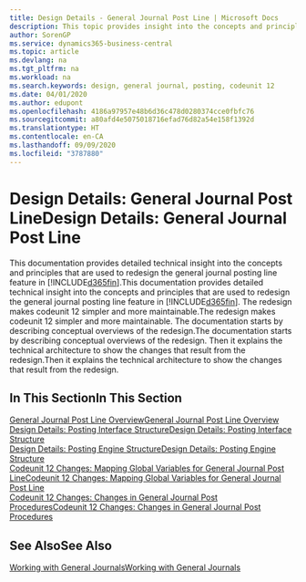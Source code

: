 ```yaml
---
title: Design Details - General Journal Post Line | Microsoft Docs
description: This topic provides insight into the concepts and principles that are used to redesign the general journal posting line feature in Business Central.
author: SorenGP
ms.service: dynamics365-business-central
ms.topic: article
ms.devlang: na
ms.tgt_pltfrm: na
ms.workload: na
ms.search.keywords: design, general journal, posting, codeunit 12
ms.date: 04/01/2020
ms.author: edupont
ms.openlocfilehash: 4186a97957e48b6d36c478d0280374cce0fbfc76
ms.sourcegitcommit: a80afd4e5075018716efad76d82a54e158f1392d
ms.translationtype: HT
ms.contentlocale: en-CA
ms.lasthandoff: 09/09/2020
ms.locfileid: "3787880"
---
```

# <a name="design-details-general-journal-post-line"></a><span data-ttu-id="31ca3-103">Design Details: General Journal Post Line</span><span class="sxs-lookup"><span data-stu-id="31ca3-103">Design Details: General Journal Post Line</span></span>
<span data-ttu-id="31ca3-104">This documentation provides detailed technical insight into the concepts and principles that are used to redesign the general journal posting line feature in [!INCLUDE[d365fin](includes/d365fin_md.md)].</span><span class="sxs-lookup"><span data-stu-id="31ca3-104">This documentation provides detailed technical insight into the concepts and principles that are used to redesign the general journal posting line feature in [!INCLUDE[d365fin](includes/d365fin_md.md)].</span></span> <span data-ttu-id="31ca3-105">The redesign makes codeunit 12 simpler and more maintainable.</span><span class="sxs-lookup"><span data-stu-id="31ca3-105">The redesign makes codeunit 12 simpler and more maintainable.</span></span> <span data-ttu-id="31ca3-106">The documentation starts by describing conceptual overviews of the redesign.</span><span class="sxs-lookup"><span data-stu-id="31ca3-106">The documentation starts by describing conceptual overviews of the redesign.</span></span> <span data-ttu-id="31ca3-107">Then it explains the technical architecture to show the changes that result from the redesign.</span><span class="sxs-lookup"><span data-stu-id="31ca3-107">Then it explains the technical architecture to show the changes that result from the redesign.</span></span>  

## <a name="in-this-section"></a><span data-ttu-id="31ca3-108">In This Section</span><span class="sxs-lookup"><span data-stu-id="31ca3-108">In This Section</span></span>  
[<span data-ttu-id="31ca3-109">General Journal Post Line Overview</span><span class="sxs-lookup"><span data-stu-id="31ca3-109">General Journal Post Line Overview</span></span>](design-details-general-journal-post-line-overview.md)  
[<span data-ttu-id="31ca3-110">Design Details: Posting Interface Structure</span><span class="sxs-lookup"><span data-stu-id="31ca3-110">Design Details: Posting Interface Structure</span></span>](design-details-posting-interface-structure.md)  
[<span data-ttu-id="31ca3-111">Design Details: Posting Engine Structure</span><span class="sxs-lookup"><span data-stu-id="31ca3-111">Design Details: Posting Engine Structure</span></span>](design-details-posting-engine-structure.md)  
[<span data-ttu-id="31ca3-112">Codeunit 12 Changes: Mapping Global Variables for General Journal Post Line</span><span class="sxs-lookup"><span data-stu-id="31ca3-112">Codeunit 12 Changes: Mapping Global Variables for General Journal Post Line</span></span>](design-details-codeunit-12-changes-mapping-global-variables-for-general-journal-post-line.md)  
[<span data-ttu-id="31ca3-113">Codeunit 12 Changes: Changes in General Journal Post Procedures</span><span class="sxs-lookup"><span data-stu-id="31ca3-113">Codeunit 12 Changes: Changes in General Journal Post Procedures</span></span>](design-details-codeunit-12-changes-changes-in-general-journal-post-procedures.md)  

## <a name="see-also"></a><span data-ttu-id="31ca3-114">See Also</span><span class="sxs-lookup"><span data-stu-id="31ca3-114">See Also</span></span>  
[<span data-ttu-id="31ca3-115">Working with General Journals</span><span class="sxs-lookup"><span data-stu-id="31ca3-115">Working with General Journals</span></span>](ui-work-general-journals.md)
